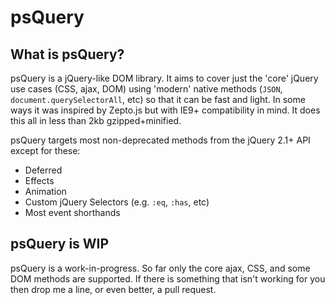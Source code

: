 ﻿psQuery
=======

What is psQuery?
----------------
psQuery is a jQuery-like DOM library. It aims to cover just
the 'core' jQuery use cases (CSS, ajax, DOM) using 'modern'
native methods (`JSON`, `document.querySelectorAll`, etc) so
that it can be fast and light. In some ways it was inspired
by Zepto.js but with IE9+ compatibility in mind. It does this
all in less than 2kb gzipped+minified.

psQuery targets most non-deprecated methods from the jQuery 2.1+ API
except for these:

* Deferred
* Effects
* Animation
* Custom jQuery Selectors (e.g. `:eq`, `:has`, etc)
* Most event shorthands

psQuery is WIP
--------------
psQuery is a work-in-progress. So far only the core ajax, CSS, and some
DOM methods are supported. If there is something that isn't working for
you then drop me a line, or even better, a pull request.